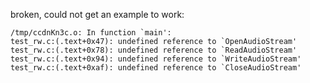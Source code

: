 broken, could not get an example to work:

    /tmp/ccdnKn3c.o: In function `main':
    test_rw.c:(.text+0x47): undefined reference to `OpenAudioStream'
    test_rw.c:(.text+0x78): undefined reference to `ReadAudioStream'
    test_rw.c:(.text+0x94): undefined reference to `WriteAudioStream'
    test_rw.c:(.text+0xaf): undefined reference to `CloseAudioStream'
